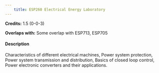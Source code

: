 ```yaml
---
    title: ESP260 Electrical Energy Laboratory
---
```

**Credits:** 1.5 (0-0-3)



**Overlaps with:** Some overlap with ESP713, ESP705

#### Description 
Characteristics of different electrical machines, Power system protection, Power system transmission and distribution, Basics of closed loop control, Power electronic converters and their applications.